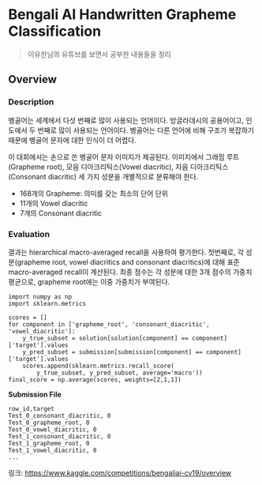 # Bengali AI Handwritten Grapheme Classification
> 이유한님의 유튜브를 보면서 공부한 내용들을 정리

## Overview
### Description
벵골어는 세계에서 다섯 번째로 많이 사용되는 언어이다. 방글라데시의 공용어이고, 인도에서 두 번째로 많이 사용되는 언어이다. 벵골어는 다른 언어에 비해 구조가 복잡하기 때문에  벵골어 문자에 대한 인식이 더 어렵다.

이 대회에서는 손으로 쓴 벵골어 문자 이미지가 제공된다. 이미지에서 그래핌 루트(Grapheme root), 모음 디아크리틱스(Vowel diacritic), 자음 디아크리틱스(Consonant diacritic) 세 가지 성분을 개별적으로 분류해야 한다.
- 168개의 Grapheme: 의미를 갖는 최소의 단어 단위
- 11개의 Vowel diacritic
- 7개의 Consonant diacritic

### Evaluation
결과는 hierarchical macro-averaged recall을 사용하여 평가한다. 첫번째로, 각 성분(grapheme root, vowel diacritics and consonant diacritics)에 대해 표준 macro-averaged recall이 계산된다. 최종 점수는 각 성분에 대한 3개 점수의 가중치 평균으로, grapheme root에는 이중 가중치가 부여된다. 
```
import numpy as np
import sklearn.metrics

scores = []
for component in ['grapheme_root', 'consonant_diacritic', 'vowel_diacritic']:
    y_true_subset = solution[solution[component] == component]['target'].values
    y_pred_subset = submission[submission[component] == component]['target'].values
    scores.append(sklearn.metrics.recall_score(
        y_true_subset, y_pred_subset, average='macro'))
final_score = np.average(scores, weights=[2,1,1])
```

**Submission File**
```
row_id,target
Test_0_consonant_diacritic, 0
Test_0_grapheme_root, 0
Test_0_vowel_diacritic, 0
Test_1_consonant_diacritic, 0
Test_1_grapheme_root, 0
Test_1_vowel_diacritic, 0
...
```

링크: https://www.kaggle.com/competitions/bengaliai-cv19/overview

